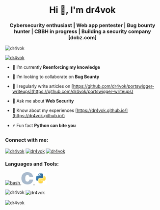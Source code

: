 <h1 align="center">Hi 👋, I'm dr4vok</h1>
<h3 align="center">Cybersecurity enthusiast | Web app pentester | Bug bounty hunter | CBBH in progress | Building a security company [dobz.com]</h3>

<p align="left"> <img src="https://komarev.com/ghpvc/?username=dr4vok&label=Profile%20views&color=0e75b6&style=flat" alt="dr4vok" /> </p>

<p align="left"> <a href="https://github.com/ryo-ma/github-profile-trophy"><img src="https://github-profile-trophy.vercel.app/?username=dr4vok" alt="dr4vok" /></a> </p>

- 🌱 I’m currently **Reenforcing my knowledge**

- 👯 I’m looking to collaborate on **Bug Bounty**

- 📝 I regularly write articles on [https://github.com/dr4vok/portswigger-writeups](https://github.com/dr4vok/portswigger-writeups)

- 💬 Ask me about **Web Security**

- 📄 Know about my experiences [https://dr4vok.github.io/](https://dr4vok.github.io/)

- ⚡ Fun fact **Python can bite you**

<h3 align="left">Connect with me:</h3>
<p align="left">
<a href="https://twitter.com/dr4vok" target="blank"><img align="center" src="https://raw.githubusercontent.com/rahuldkjain/github-profile-readme-generator/master/src/images/icons/Social/twitter.svg" alt="dr4vok" height="30" width="40" /></a>
<a href="https://linkedin.com/in/dr4vok" target="blank"><img align="center" src="https://raw.githubusercontent.com/rahuldkjain/github-profile-readme-generator/master/src/images/icons/Social/linked-in-alt.svg" alt="dr4vok" height="30" width="40" /></a>
<a href="https://instagram.com/dr4vok" target="blank"><img align="center" src="https://raw.githubusercontent.com/rahuldkjain/github-profile-readme-generator/master/src/images/icons/Social/instagram.svg" alt="dr4vok" height="30" width="40" /></a>
</p>

<h3 align="left">Languages and Tools:</h3>
<p align="left"> <a href="https://www.gnu.org/software/bash/" target="_blank" rel="noreferrer"> <img src="https://www.vectorlogo.zone/logos/gnu_bash/gnu_bash-icon.svg" alt="bash" width="40" height="40"/> </a> <a href="https://www.cprogramming.com/" target="_blank" rel="noreferrer"> <img src="https://raw.githubusercontent.com/devicons/devicon/master/icons/c/c-original.svg" alt="c" width="40" height="40"/> </a> <a href="https://www.python.org" target="_blank" rel="noreferrer"> <img src="https://raw.githubusercontent.com/devicons/devicon/master/icons/python/python-original.svg" alt="python" width="40" height="40"/> </a> </p>

<p><img align="left" src="https://github-readme-stats.vercel.app/api/top-langs?username=dr4vok&show_icons=true&locale=en&layout=compact" alt="dr4vok" /></p>

<p>&nbsp;<img align="center" src="https://github-readme-stats.vercel.app/api?username=dr4vok&show_icons=true&locale=en" alt="dr4vok" /></p>

<p><img align="center" src="https://github-readme-streak-stats.herokuapp.com/?user=dr4vok&" alt="dr4vok" /></p>

